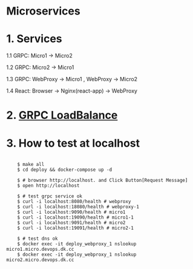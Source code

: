 # Microservices 

# 1. Services

1.1 GRPC: Micro1 -> Micro2

1.2 GRPC: Micro2 -> Micro1

1.3 GRPC: WebProxy -> Micro1 , WebProxy -> Micro2

1.4 React: Browser -> Nginx(react-app) -> WebProxy

# 2. [GRPC LoadBalance](https://github.com/grpc/grpc/blob/master/doc/load-balancing.md)


# 3. How to test at localhost
```shell
    
    $ make all
    $ cd deploy && docker-compose up -d
    
    $ # browser http://localhost. and Click Button[Request Message]
    $ open http://localhost

    $ # test grpc service ok
    $ curl -i localhost:8080/health # webproxy
    $ curl -i localhost:18080/health # webproxy-1
    $ curl -i localhost:9090/health # micro1
    $ curl -i localhost:19090/health # micro1-1
    $ curl -i localhost:9091/health # micro2
    $ curl -i localhost:19091/health # micro2-1

    $ # test dns ok
    $ docker exec -it deploy_webproxy_1 nslookup micro1.micro.devops.dk.cc
    $ docker exec -it deploy_webproxy_1 nslookup micro2.micro.devops.dk.cc

```

